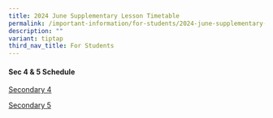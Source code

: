 ```yaml
---
title: 2024 June Supplementary Lesson Timetable
permalink: /important-information/for-students/2024-june-supplementary-lesson-timetable/
description: ""
variant: tiptap
third_nav_title: For Students
---
```

<h4>Sec 4 &amp; 5 Schedule</h4>
<p><a href="https://drive.google.com/file/d/1rMYxRbeQLlVHpXGZC68lc7LXHPis5jbn/view?usp=drive_link" rel="noopener noreferrer nofollow" target="_blank">Secondary 4</a>
</p>
<p><a href="https://drive.google.com/file/d/1rMYxRbeQLlVHpXGZC68lc7LXHPis5jbn/view?usp=drive_link" rel="noopener noreferrer nofollow" target="_blank">Secondary 5</a>
</p>